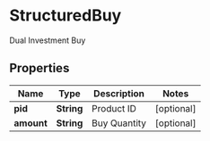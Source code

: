 
# StructuredBuy

Dual Investment Buy

## Properties

Name | Type | Description | Notes
------------ | ------------- | ------------- | -------------
**pid** | **String** | Product ID |  [optional]
**amount** | **String** | Buy Quantity |  [optional]

